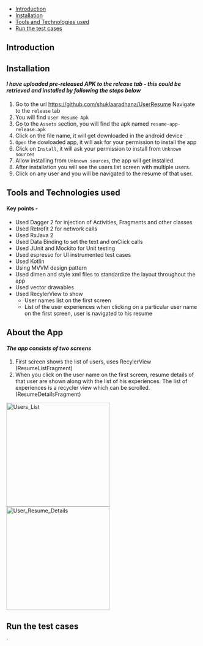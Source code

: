 - [Introduction](#introduction)
- [Installation](#installation)
- [Tools and Technologies used](#tools-and-technology-used)
- [Run the test cases](#run-the-test-cases)

## Introduction

## Installation 
#### _I have uploaded pre-released APK to the release tab - this could be retrieved and installed by following the steps below_
1. Go to the url https://github.com/shuklaaradhana/UserResume
Navigate to the `release` tab
1. You will find `User Resume Apk`
1. Go to the `Assets` section, you will find the apk named `resume-app-release.apk`
1. Click on the file name, it will get downloaded in the android device
1. `Open` the dowloaded app, it will ask for your permission to install the app
1. Click on `Install`, it will ask your permission to install from `Unknown sources`
1. Allow installing from `Unknown sources`, the app will get installed.
1. After installation you will see the users list screen with multiple users.
1. Click on any user and you will be navigated to the resume of that user.

## Tools and Technologies used

#### Key points - <br/>
* Used Dagger 2 for injection of Activities, Fragments and other classes <br/>
* Used Retrofit 2 for network calls
* Used RxJava 2
* Used Data Binding to set the text and onClick calls
* Used JUnit and Mockito for Unit testing
* Used espresso for UI instrumented test cases
* Used Kotlin
* Using MVVM design pattern 
* Used dimen and style xml files to standardize the layout throughout the app <br/>
* Used vector drawables
* Used RecylerView to show
    * User names list on the first screen
    * List of the user experiences when clicking on a particular user name on the first screen, user is navigated to his resume 

## About the App 
#### _The app consists of two screens_
1. First screen shows the list of users, uses RecylerView (ResumeListFragment)
1. When you click on the user name on the first screen, resume details of that user are shown along with the list of his experiences. The list of experiences is a recycler view which can be scrolled. (ResumeDetailsFragment)

<img width="271" alt="Users_List" src="https://user-images.githubusercontent.com/5384429/66355673-f4631100-e91c-11e9-83ad-e27420ee69f7.png">
<img width="270" alt="User_Resume_Details" src="https://user-images.githubusercontent.com/5384429/66355679-f88f2e80-e91c-11e9-9480-d0e4867c16db.png">

## Run the test cases


`
